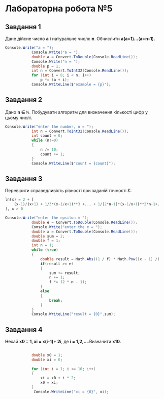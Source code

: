 # Лабораторна робота №5
## Завдання 1
Дане дійсне число __a__ і натуральне число __n__. Обчислити __a(a+1)...(a+n-1)__.
```cs
Console.Write("a = ");
            Console.Write("a = ");
            double a = Convert.ToDouble(Console.ReadLine());
            Console.Write("n = ");
            double p = 1;
            int n = Convert.ToInt32(Console.ReadLine());
            for (int i = 0; i < n; i++)
                p *= (a + i);
            Console.WriteLine($"example = {p}");
```
## Завдання 2
Дано __n ∈ ℕ__. Побудувати алгоритм для визначення кількості цифр у цьому числі.
```cs
Console.Write("enter the number, n = ");
            int n = Convert.ToInt32(Console.ReadLine());
            int count = 0;
            while (n!=0)
            {
                n /= 10;
                count += 1;
            }
            Console.WriteLine($"count = {count}");
```
## Завдання 3
Перевірити справедливість рівності при заданій точності  Ɛ:
```py
ln(x) = 2 + [
    (x-1)/(x+1) + 1/3*(x-1/x+1)**3 +... + 1/(2*n-1)*(x-1/x+1)**2*n-1+..
], x > 0
```
```cs
Console.Write("enter the epsilon = ");
            double e = Convert.ToDouble(Console.ReadLine());
            Console.Write("enter the x = ");
            double x = Convert.ToDouble(Console.ReadLine());
            double sum = 2;
            double f = 1;
            int n = 1;
            while (true)
            {
                double result = Math.Abs((1 / f) * Math.Pow((x - 1) /( x + 1) ,(2 * n - 1)));
                if(result >= e)
                {
                    sum += result;
                    n += 1;
                    f *= (2 * n - 1);
                }
                else
                {
                    break;
                }
            }
            Console.WriteLine("result = {0}",sum);
```
## Завдання 4
Нехай __х0 = 1, хі = х(і-1)+ 2і__, де __і = 1,2,...__.Визначити __х10__.
```cs
     
            double x0 = 1;
            double xi = 0;
            
            for (int i = 1; i <= 10; i++)
            { 
                xi = x0 + i * 2;
                x0 = xi;
            }
             Console.WriteLine("xi = {0}", xi);
```
